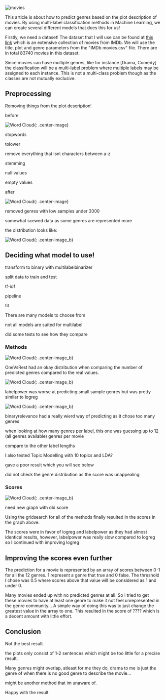 ![movies]({{site.baseurl}}/https://static.insiderenvy.com/images/2020/01/04085835/JankyMoviesCollageResized.jpg)


This article is about how to predict genres based on the plot description of movies. By using multi-label classification methods in Machine Learning, we can create several different models that does this for us!

Firstly, we need a dataset! The dataset that I will use can be found at [this link](https://www.kaggle.com/stefanoleone992/imdb-extensive-dataset) which is an extensive collection of movies from IMDb. We will use the title, plot and genre parameters from the "IMDb movies.csv" file. There are in total 83740 movies in this dataset.

Since movies can have multiple genres, like for instance [Drama, Comedy] the classification will be a multi-label problem where multiple labels may be assigned to each instance. This is not a multi-class problem though as the classes are not mutually exclusive.



## Preprocessing

Removing things from the plot description!

before

![Word Cloud](/images/wordcloud_without_pre.png){: .center-image}

stopwords

tolower

remove everything that isnt characters between a-z

stemming

null values

empty values


after

![Word Cloud](/images/wordcloud2.png){: .center-image}

removed genres with low samples under 3000

somewhat scewed data as some genres are represented more

the distribution looks like:

![Word Cloud](/images/genres_graph.png){: .center-image_b}

## Deciding what model to use!

transform to binary with multilabelbinarizer

split data to train and test

tf-idf

pipeline

fit

There are many models to choose from

not all models are suited for multilabel

did some tests to see how they compare

### Methods
![Word Cloud](/images/logisticreg.png){: .center-image_b}

OneVsRest had an okay distribution when comparing the number of predicted genres compared to the real values. 

![Word Cloud](/images/LabelPower.png){: .center-image_b}

labelpower was worse at predicting small sample genres but was pretty similar to logreg

![Word Cloud](/images/BinaryRel.png){: .center-image_b}

binaryrelevance had a really wierd way of predicting as it chose too many genres

when looking at how many genres per label, this one was guessing up to 12 (all genres available) genres per movie

compare to the other label lengths

I also tested Topic Modelling with 10 topics and LDA?

gave a poor result which you will see below

did not check the genre distribution as the score was unappealing


### Scores
![Word Cloud](/images/scores2.png){: .center-image_b} 

need new graph with old score

Using the gridsearch for all of the methods finally resulted in the scores in the graph above.

The scores were in favor of logreg and labelpower as they had almost identical results, however, labelpower was really slow compared to logreg so I continued with improving logreg


## Improving the scores even further

The prediction for a movie is represented by an array of scores between 0-1 for all the 12 genres. 1 represent a genre that true and 0 false. The threshold I chose was 0.5 where scores above that value will be considered as 1 and under 0. 

Many movies ended up with no predicted genres at all. So I tried to get these movies to have at least one genre to make it not feel unrepresented in the genre community... A simple way of doing this was to just change the greatest value in the array to one. This resulted in the score of ???? which is a decent amount with little effort.

## Conclusion

Not the best result

the plots only consist of 1-2 sentences which might be too little for a precise result.

Many genres might overlap, atleast for me they do, drama to me is just the genre of when there is no good genre to describe the movie...

might be another method that im unaware of.

Happy with the result

